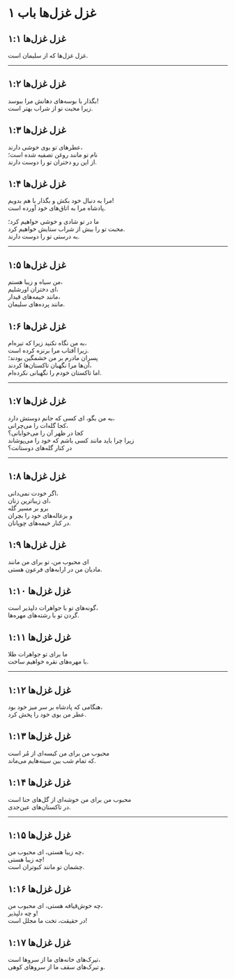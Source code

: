 # غزل غزل‌ها باب ۱

## غزل غزل‌ها ۱:۱

غزل غزل‌ها که از سلیمان است.

---

## غزل غزل‌ها ۱:۲

بگذار با بوسه‌های دهانش مرا ببوسد!  
زیرا محبت تو از شراب بهتر است.

## غزل غزل‌ها ۱:۳

عطرهای تو بوی خوشی دارند،  
نام تو مانند روغن تصفیه شده است؛  
از این رو دختران تو را دوست دارند.

## غزل غزل‌ها ۱:۴

مرا به دنبال خود بکش و بگذار با هم بدویم!  
پادشاه مرا به اتاق‌های خود آورده است.

ما در تو شادی و خوشی خواهیم کرد؛  
محبت تو را بیش از شراب ستایش خواهیم کرد.  
به درستی تو را دوست دارند.

---

## غزل غزل‌ها ۱:۵

من سیاه و زیبا هستم،  
ای دختران اورشلیم،  
مانند خیمه‌های قیدار،  
مانند پرده‌های سلیمان.

## غزل غزل‌ها ۱:۶

به من نگاه نکنید زیرا که تیره‌ام،  
زیرا آفتاب مرا برنزه کرده است.  
پسران مادرم بر من خشمگین بودند؛  
آن‌ها مرا نگهبان تاکستان‌ها کردند،  
اما تاکستان خودم را نگهبانی نکرده‌ام.

---

## غزل غزل‌ها ۱:۷

به من بگو، ای کسی که جانم دوستش دارد،  
کجا گله‌ات را می‌چرانی،  
کجا در ظهر آن را می‌خوابانی؟  
زیرا چرا باید مانند کسی باشم که خود را می‌پوشاند  
در کنار گله‌های دوستانت؟

---

## غزل غزل‌ها ۱:۸

اگر خودت نمی‌دانی،  
ای زیباترین زنان،  
برو بر مسیر گله  
و بزغاله‌های خود را بچران  
در کنار خیمه‌های چوپانان.

## غزل غزل‌ها ۱:۹

ای محبوب من، تو برای من مانند  
مادیان من در ارابه‌های فرعون هستی.

## غزل غزل‌ها ۱:۱۰

گونه‌های تو با جواهرات دلپذیر است،  
گردن تو با رشته‌های مهره‌ها.

## غزل غزل‌ها ۱:۱۱

ما برای تو جواهرات طلا  
با مهره‌های نقره خواهیم ساخت.

---

## غزل غزل‌ها ۱:۱۲

هنگامی که پادشاه بر سر میز خود بود،  
عطر من بوی خود را پخش کرد.

## غزل غزل‌ها ۱:۱۳

محبوب من برای من کیسه‌ای از مُر است  
که تمام شب بین سینه‌هایم می‌ماند.

## غزل غزل‌ها ۱:۱۴

محبوب من برای من خوشه‌ای از گل‌های حنا است  
در تاکستان‌های عین‌جدی.

---

## غزل غزل‌ها ۱:۱۵

چه زیبا هستی، ای محبوب من،  
چه زیبا هستی!  
چشمان تو مانند کبوتران است.

## غزل غزل‌ها ۱:۱۶

چه خوش‌قیافه هستی، ای محبوب من،  
و چه دلپذیر!  
در حقیقت، تخت ما مجلل است!

## غزل غزل‌ها ۱:۱۷

تیرک‌های خانه‌های ما از سروها است،  
و تیرک‌های سقف ما از سروهای کوهی.
